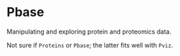 Pbase
=====

Manipulating and exploring protein and proteomics data.

Not sure if `Proteins` or `Pbase`; the latter fits well with `Pviz`.
